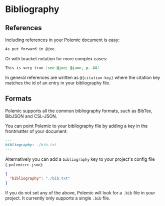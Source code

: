 # Bibliography

## References

Including references in your Polemic document is easy:

```markdown
As put forward in @joe.
```
Or with bracket notation for more complex cases:

```markdown
This is very true [see @joe; @jane, p. 44]
```

In general references are written as `@{citation-key}` where the citation key
matches the id of an entry in your bibliography file.

## Formats

Polemic supports all the common bibliography formats, such as BibTex, BibJSON and CSL-JSON.

You can point Polemic to your bibliography file by adding a key in the frontmatter of your document:

```markdown
---
bibliography: ./bib.txt
---
```

Alternatively you can add a `bibliography` key to your project's config file (`.polemicrc.json`):

```json
{
  "bibliography": "./bib.txt"
}
```

If you do not set any of the above, Polemic will look for a `.bib` file in your project.
It currently only supports a single `.bib` file.
